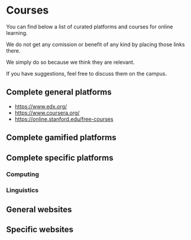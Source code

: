 Courses
=======

You can find below a list of curated platforms and courses
for online learning.

We do not get any comission or benefit of any kind by
placing those links there.

We simply do so because we think they are relevant.

If you have suggestions, feel free to discuss them on the
campus.

Complete general platforms
--------------------------

- https://www.edx.org/
- https://www.coursera.org/
- https://online.stanford.edu/free-courses

Complete gamified platforms
---------------------------

Complete specific platforms
---------------------------

### Computing

### Linguistics

General websites
----------------

Specific websites
-----------------

